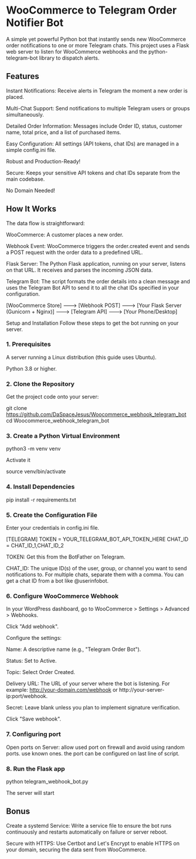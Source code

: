 # WooCommerce to Telegram Order Notifier Bot
A simple yet powerful Python bot that instantly sends new WooCommerce order notifications to one or more Telegram chats. This project uses a Flask web server to listen for WooCommerce webhooks and the python-telegram-bot library to dispatch alerts.


## Features
Instant Notifications: Receive alerts in Telegram the moment a new order is placed.

Multi-Chat Support: Send notifications to multiple Telegram users or groups simultaneously.

Detailed Order Information: Messages include Order ID, status, customer name, total price, and a list of purchased items.

Easy Configuration: All settings (API tokens, chat IDs) are managed in a simple config.ini file.

Robust and Production-Ready!

Secure: Keeps your sensitive API tokens and chat IDs separate from the main codebase.

No Domain Needed!


## How It Works
The data flow is straightforward:

WooCommerce: A customer places a new order.

Webhook Event: WooCommerce triggers the order.created event and sends a POST request with the order data to a predefined URL.

Flask Server: The Python Flask application, running on your server, listens on that URL. It receives and parses the incoming JSON data.

Telegram Bot: The script formats the order details into a clean message and uses the Telegram Bot API to send it to all the chat IDs specified in your configuration.

[WooCommerce Store] ---> [Webhook POST] ---> [Your Flask Server (Gunicorn + Nginx)] ---> [Telegram API] ---> [Your Phone/Desktop]

Setup and Installation
Follow these steps to get the bot running on your server.

### 1. Prerequisites
A server running a Linux distribution (this guide uses Ubuntu).

Python 3.8 or higher.

### 2. Clone the Repository
Get the project code onto your server:

git clone https://github.com/DaSpaceJesus/Woocommerce_webhook_telegram_bot
cd Woocommerce_webhook_telegram_bot

### 3. Create a Python Virtual Environment

python3 -m venv venv

Activate it

source venv/bin/activate

### 4. Install Dependencies

pip install -r requirements.txt

### 5. Create the Configuration File

Enter your credentials in config.ini file.

[TELEGRAM]
TOKEN = YOUR_TELEGRAM_BOT_API_TOKEN_HERE
CHAT_ID = CHAT_ID_1,CHAT_ID_2

TOKEN: Get this from the BotFather on Telegram.

CHAT_ID: The unique ID(s) of the user, group, or channel you want to send notifications to. For multiple chats, separate them with a comma. You can get a chat ID from a bot like @userinfobot.

### 6. Configure WooCommerce Webhook
In your WordPress dashboard, go to WooCommerce > Settings > Advanced > Webhooks.

Click "Add webhook".

Configure the settings:

Name: A descriptive name (e.g., "Telegram Order Bot").

Status: Set to Active.

Topic: Select Order Created.

Delivery URL: The URL of your server where the bot is listening. For example: http://your-domain.com/webhook or http://your-server-ip:port/webhook.

Secret: Leave blank unless you plan to implement signature verification.

Click "Save webhook".

### 7. Configuring port
Open ports on Server: allow used port on firewall and avoid using random ports. use known ones.
the port can be configured on last line of script.

### 8. Run the Flask app
python telegram_webhook_bot.py

The server will start


## Bonus
Create a systemd Service: Write a service file to ensure the bot runs continuously and restarts automatically on failure or server reboot.

Secure with HTTPS: Use Certbot and Let's Encrypt to enable HTTPS on your domain, securing the data sent from WooCommerce.
